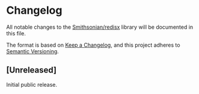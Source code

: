 # Changelog

All notable changes to the [Smithsonian/redisx](https://github.com/Smithsonian/redisx) library will be 
documented in this file.

The format is based on [Keep a Changelog](https://keepachangelog.com/en/1.1.0/), and this project adheres to 
[Semantic Versioning](https://semver.org/spec/v2.0.0.html).


## [Unreleased]

Initial public release.
